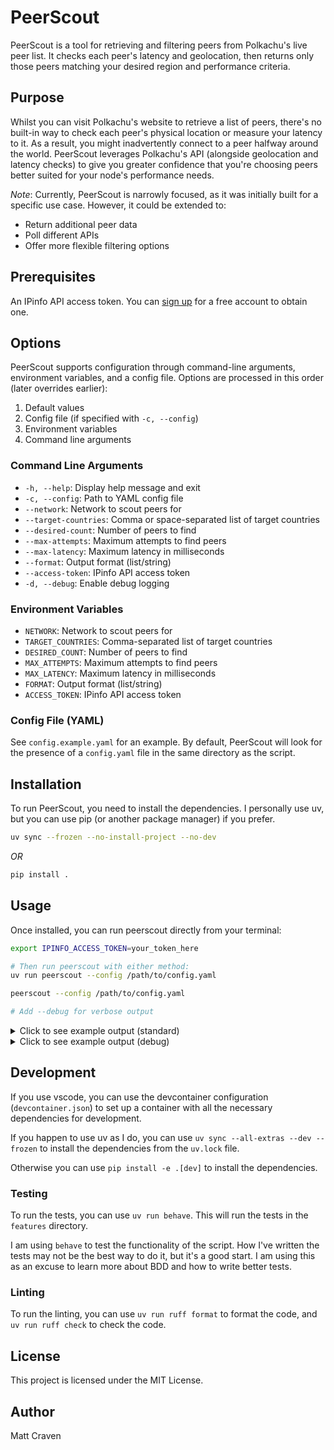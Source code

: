 # PeerScout
PeerScout is a tool for retrieving and filtering peers from Polkachu's live peer list. It checks each peer's latency and geolocation, then returns only those peers matching your desired region and performance criteria.

## Purpose

Whilst you can visit Polkachu's website to retrieve a list of peers, there's no built-in way to check each peer's physical location or measure your latency to it. As a result, you might inadvertently connect to a peer halfway around the world. PeerScout leverages Polkachu's API (alongside geolocation and latency checks) to give you greater confidence that you're choosing peers better suited for your node's performance needs.

*Note*: Currently, PeerScout is narrowly focused, as it was initially built for a specific use case. However, it could be extended to:

* Return additional peer data
* Poll different APIs
* Offer more flexible filtering options

## Prerequisites
An IPinfo API access token. You can [sign up](https://ipinfo.io/signup) for a free account to obtain one.

## Options
PeerScout supports configuration through command-line arguments, environment variables, and a config file. Options are processed in this order (later overrides earlier):

1. Default values
2. Config file (if specified with `-c, --config`)
3. Environment variables
4. Command line arguments

### Command Line Arguments
  * `-h, --help`: Display help message and exit
  * `-c, --config`: Path to YAML config file
  * `--network`: Network to scout peers for
  * `--target-countries`: Comma or space-separated list of target countries
  * `--desired-count`: Number of peers to find
  * `--max-attempts`: Maximum attempts to find peers
  * `--max-latency`: Maximum latency in milliseconds
  * `--format`: Output format (list/string)
  * `--access-token`: IPinfo API access token
  * `-d, --debug`: Enable debug logging

### Environment Variables
  * `NETWORK`: Network to scout peers for
  * `TARGET_COUNTRIES`: Comma-separated list of target countries
  * `DESIRED_COUNT`: Number of peers to find
  * `MAX_ATTEMPTS`: Maximum attempts to find peers
  * `MAX_LATENCY`: Maximum latency in milliseconds
  * `FORMAT`: Output format (list/string)
  * `ACCESS_TOKEN`: IPinfo API access token

### Config File (YAML)
See `config.example.yaml` for an example. By default, PeerScout will look for the presence of a `config.yaml` file in the same directory as the script.

## Installation

To run PeerScout, you need to install the dependencies. I personally use uv, but you can use pip (or another package manager) if you prefer.
```bash
uv sync --frozen --no-install-project --no-dev
```

_OR_

```bash
pip install .
```

## Usage
Once installed, you can run peerscout directly from your terminal:

```bash
export IPINFO_ACCESS_TOKEN=your_token_here

# Then run peerscout with either method:
uv run peerscout --config /path/to/config.yaml

peerscout --config /path/to/config.yaml

# Add --debug for verbose output
```

<details>
<summary>Click to see example output (standard)</summary>

```bash
INFO: Starting PeerScout. Looking for 5 peers over 5 attempts
WARNING: After 1 attempts, we have not found a suitable peer. Retrying...
INFO: After 2 attempts, we currently have 2 peers (need 5). Retrying...
INFO: After 3 attempts, we currently have 2 peers (need 5). Retrying...
INFO: After 4 attempts, we currently have 3 peers (need 5). Retrying...
INFO: After 5 attempts, we currently have 3 peers (need 5). Retrying...
WARNING: Only 3 out of 5 peers were found.
- 6a40fcafbf98a8d0cae4437c76486a6cb88576dc@140.235.158.24:26656
- 8220e8029929413afff48dccc6a263e9ac0c3e5e@204.16.247.237:26656
- 8f25b414e80b7fc8d8c07ef2bb78dd8dcd64be3a@51.79.78.30:26656
```
</details>

<details>
<summary>Click to see example output (debug)</summary>

```bash
INFO: Starting PeerScout. Looking for 5 peers over 5 attempts
DEBUG: Peer bc73bedb1044e1453a2d7651ab32be4000d3d958@34.195.124.95:26656 is in a target country (US).
DEBUG: Peer 8eb9545668648234cbd25bc9501bd377d7aaf682@49.12.174.62:26656 is in a target country (DE).
DEBUG: Skipping dfc9f2646b05bd9e0159fa52c20b4ed885558ce5@162.19.56.16:26656 (country=FR not in ['CA', 'US', 'GB', 'DE']).
DEBUG: Skipping 613a62ce380c5da84119bc5a6d495391c01a67cc@35.210.193.98:26656 (country=BE not in ['CA', 'US', 'GB', 'DE']).
DEBUG: Skipping 36ad7bacc3a18b4deb647c60a0c1d8bbd24fde39@82.113.25.131:26656 (country=MC not in ['CA', 'US', 'GB', 'DE']).
DEBUG: Timeout for bc73bedb1044e1453a2d7651ab32be4000d3d958@34.195.124.95:26656: Request timeout for ICMP packet. (Timeout=0.05s)
DEBUG: Timeout for 8eb9545668648234cbd25bc9501bd377d7aaf682@49.12.174.62:26656: Request timeout for ICMP packet. (Timeout=0.05s)
WARNING: After 1 attempts, we have not found a suitable peer. Retrying...
DEBUG: Skipping ce345ae23f0d16e5d843c1f84f8e410d732b5bd8@46.105.71.65:26656 (country=FR not in ['CA', 'US', 'GB', 'DE']).
DEBUG: Peer e829d4764a5cecc44b3414777853b34407b36601@198.244.202.140:26656 is in a target country (GB).
DEBUG: Skipping b0a8b753f31d6ed1307aed8cb9012d755e25368e@148.113.0.100:26656 (country=IN not in ['CA', 'US', 'GB', 'DE']).
DEBUG: Peer 84869e7d8712715bfcb54805a8b87760b6dfe19c@142.132.193.194:26656 is in a target country (DE).
DEBUG: Skipping fe21dd474640247888fc7c4dce82da8da08a8bfd@135.181.113.227:26656 (country=FI not in ['CA', 'US', 'GB', 'DE']).
DEBUG: Timeout for e829d4764a5cecc44b3414777853b34407b36601@198.244.202.140:26656: Request timeout for ICMP packet. (Timeout=0.05s)
DEBUG: Timeout for 84869e7d8712715bfcb54805a8b87760b6dfe19c@142.132.193.194:26656: Request timeout for ICMP packet. (Timeout=0.05s)
WARNING: After 2 attempts, we have not found a suitable peer. Retrying...
DEBUG: Skipping 42541224049c05da9b37631b618d7f96875e320a@185.137.173.156:26656 (country=CH not in ['CA', 'US', 'GB', 'DE']).
DEBUG: Peer 0b724ace53341638fcef348469a11d2987be738d@3.231.68.59:26656 is in a target country (US).
DEBUG: Skipping aa70e2cc756b8dd9e265e578197d3049d67d731f@93.189.30.109:26656 (country=AT not in ['CA', 'US', 'GB', 'DE']).
DEBUG: Peer bc73bedb1044e1453a2d7651ab32be4000d3d958@34.195.124.95:26656 is in a target country (US).
DEBUG: Peer ffe59753569c6547972cbf4decc786895e43db91@67.218.8.88:26656 is in a target country (US).
DEBUG: Timeout for 0b724ace53341638fcef348469a11d2987be738d@3.231.68.59:26656: Request timeout for ICMP packet. (Timeout=0.05s)
DEBUG: Timeout for bc73bedb1044e1453a2d7651ab32be4000d3d958@34.195.124.95:26656: Request timeout for ICMP packet. (Timeout=0.05s)
DEBUG: Timeout for ffe59753569c6547972cbf4decc786895e43db91@67.218.8.88:26656: Request timeout for ICMP packet. (Timeout=0.05s)
WARNING: After 3 attempts, we have not found a suitable peer. Retrying...
DEBUG: Peer 69fddfdb0df303964b0115bfd4b969ef49dcade6@3.217.133.209:26656 is in a target country (US).
DEBUG: Skipping d65b06ba3af80a504d70bef8fc86e4f3f7d00ec6@176.103.222.165:26656 (country=NL not in ['CA', 'US', 'GB', 'DE']).
DEBUG: Peer 63f1915e9d052a04cb11243bb90ff67879dd972c@141.98.219.28:26656 is in a target country (US).
DEBUG: Skipping 155ee9292bf5212c9577841018131428939e0a85@128.199.128.15:26090 (country=SG not in ['CA', 'US', 'GB', 'DE']).
DEBUG: Peer 4f2f4a2df4ace3387c30925db75147e52eab2532@35.212.175.163:26656 is in a target country (US).
DEBUG: Timeout for 69fddfdb0df303964b0115bfd4b969ef49dcade6@3.217.133.209:26656: Request timeout for ICMP packet. (Timeout=0.05s)
DEBUG: 63f1915e9d052a04cb11243bb90ff67879dd972c@141.98.219.28:26656 is good: latency=38.70 ms <= 50.00 ms.
DEBUG: Timeout for 4f2f4a2df4ace3387c30925db75147e52eab2532@35.212.175.163:26656: Request timeout for ICMP packet. (Timeout=0.05s)
INFO: After 4 attempts, we currently have 1 peers (need 5). Retrying...
DEBUG: Skipping 2b7a7a6044a26bc7e74b0252d0a7d551e8939bd7@74.118.136.19:26656 (country=NL not in ['CA', 'US', 'GB', 'DE']).
DEBUG: Peer 6681cee74de13aaac561442bcbc420bdb025aacc@116.202.85.179:26656 is in a target country (DE).
DEBUG: Skipping 793a5c79d2eae09b11c5feed5e945c30f3ccc706@64.130.55.5:26656 (country=NL not in ['CA', 'US', 'GB', 'DE']).
DEBUG: Skipping ce345ae23f0d16e5d843c1f84f8e410d732b5bd8@46.105.71.65:26656 (country=FR not in ['CA', 'US', 'GB', 'DE']).
DEBUG: Peer 48c5af84afc9e25f62a7189f0260fd907aac5f68@204.16.247.246:26656 is in a target country (US).
DEBUG: Timeout for 6681cee74de13aaac561442bcbc420bdb025aacc@116.202.85.179:26656: Request timeout for ICMP packet. (Timeout=0.05s)
DEBUG: 48c5af84afc9e25f62a7189f0260fd907aac5f68@204.16.247.246:26656 is good: latency=38.06 ms <= 50.00 ms.
INFO: After 5 attempts, we currently have 2 peers (need 5). Retrying...
WARNING: Only 2 out of 5 peers were found.
- 63f1915e9d052a04cb11243bb90ff67879dd972c@141.98.219.28:26656
- 48c5af84afc9e25f62a7189f0260fd907aac5f68@204.16.247.246:26656
```
</details>

## Development
If you use vscode, you can use the devcontainer configuration (`devcontainer.json`) to set up a container with all the necessary dependencies for development.

If you happen to use uv as I do, you can use `uv sync --all-extras --dev --frozen` to install the dependencies from the `uv.lock` file.

Otherwise you can use `pip install -e .[dev]` to install the dependencies.

### Testing
To run the tests, you can use `uv run behave`. This will run the tests in the `features` directory.

I am using `behave` to test the functionality of the script. How I've written the tests may not be the best way to do it, but it's a good start. I am using this as an excuse to learn more about BDD and how to write better tests.

### Linting
To run the linting, you can use `uv run ruff format` to format the code, and `uv run ruff check` to check the code.

## License
This project is licensed under the MIT License.

## Author
Matt Craven
